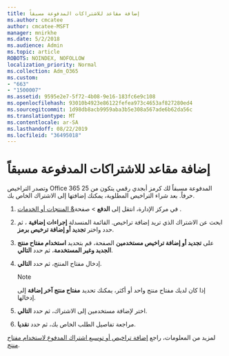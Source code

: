 ```yaml
---
title: إضافة مقاعد للاشتراكات المدفوعة مسبقاً
ms.author: cmcatee
author: cmcatee-MSFT
manager: mnirkhe
ms.date: 5/2/2018
ms.audience: Admin
ms.topic: article
ROBOTS: NOINDEX, NOFOLLOW
localization_priority: Normal
ms.collection: Adm_O365
ms.custom:
- "663"
- "1500007"
ms.assetid: 9595e2e7-5f72-4b08-9e16-183fc6e9c108
ms.openlocfilehash: 93010b4923e86122fefea973c4653af827280ed4
ms.sourcegitcommit: 1d98db8acb9959aba3b5e308a567ade6b62da56c
ms.translationtype: MT
ms.contentlocale: ar-SA
ms.lasthandoff: 08/22/2019
ms.locfileid: "36495018"
---
```

# <a name="add-seats-to-a-prepaid-subscription"></a>إضافة مقاعد للاشتراكات المدفوعة مسبقاً

وتصدر التراخيص Office 365 المدفوعة مسبقاً لك كرمز أبجدي رقمي يتكون من 25 حرفاً. بعد شراء التراخيص المطلوبة، يمكنك إضافتها إلى الاشتراك الخاص بك. 

1. في مركز الإدارة، انتقل إلى **الدفع** > صفحة[& المنتجات أو الخدمات](https://go.microsoft.com/fwlink/p/?linkid=842054) .

2. ابحث عن الاشتراك الذي تريد إضافة تراخيص. القائمة المنسدلة **إجراءات إضافية** ، ثم حدد واختر **تجديد أو إضافة ترخيص برمز**.

3. على **تجديد أو إضافة تراخيص مستخدمين** الصفحة، قم بتحديد **استخدام مفتاح منتج الجديد وغير المستخدمة**، ثم حدد **التالي**.

4. إدخال مفتاح المنتج، ثم حدد **التالي**.

    > [!NOTE]
    > إذا كان لديك مفتاح منتج واحد أو أكثر، يمكنك تحديد **مفتاح منتج آخر إضافة** إلى إدخالها.

5. اختر لإضافة مستخدمين إلى الاشتراك، ثم حدد **التالي**.

6. مراجعة تفاصيل الطلب الخاص بك، ثم حدد **نقديا**.

لمزيد من المعلومات، راجع [إضافة تراخيص أو توسيع اشتراك المدفوع لاستخدام مفتاح منتج](https://docs.microsoft.com/office365/admin/misc/add-licenses-using-product-key).